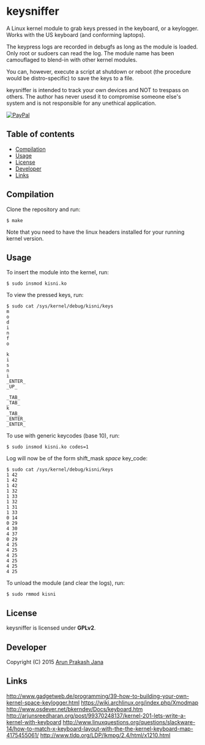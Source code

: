 # keysniffer
A Linux kernel module to grab keys pressed in the keyboard, or a keylogger. Works with the US keyboard (and conforming laptops).

The keypress logs are recorded in debugfs as long as the module is loaded. Only root or sudoers can read the log. The module name has been camouflaged to blend-in with other kernel modules.

You can, however, execute a script at shutdown or reboot (the procedure would be distro-specific) to save the keys to a file.

keysniffer is intended to track your own devices and NOT to trespass on others. The author has never usesd it to compromise someone else's system and is not responsible for any unethical application.

[![PayPal](https://tuxtricks.files.wordpress.com/2016/12/donate.png)](https://www.paypal.com/cgi-bin/webscr?cmd=_s-xclick&hosted_button_id=RMLTQ76JSXJ4Q "Donate via PayPal!")

## Table of contents

- [Compilation](#compilation)
- [Usage](#usage)
- [License](#license)
- [Developer](#developer)
- [Links](#links)

## Compilation
Clone the repository and run:

    $ make
Note that you need to have the linux headers installed for your running kernel version.

## Usage
To insert the module into the kernel, run:

    $ sudo insmod kisni.ko
To view the pressed keys, run:

    $ sudo cat /sys/kernel/debug/kisni/keys
    m
    o
    d
    i
    n
    f
    o

    k
    i
    s
    n
    i
    _ENTER_
    _UP_

    _TAB_
    _TAB_
    k
    _TAB_
    _ENTER_
    _ENTER_

To use with generic keycodes (base 10), run:

    $ sudo insmod kisni.ko codes=1
Log will now be of the form shift_mask _space_ key_code:

    $ sudo cat /sys/kernel/debug/kisni/keys
    1 42
    1 42
    1 42
    1 32
    1 33
    1 32
    1 31
    1 33
    0 14
    0 29
    4 30
    4 37
    0 29
    4 25
    4 25
    4 25
    4 25
    4 25
    4 25
    
To unload the module (and clear the logs), run:

    $ sudo rmmod kisni

## License
keysniffer is licensed under **GPLv2**.

## Developer
Copyright (C) 2015 [Arun Prakash Jana](mailto:engineerarun@gmail.com)

## Links
http://www.gadgetweb.de/programming/39-how-to-building-your-own-kernel-space-keylogger.html
https://wiki.archlinux.org/index.php/Xmodmap
http://www.osdever.net/bkerndev/Docs/keyboard.htm
http://arjunsreedharan.org/post/99370248137/kernel-201-lets-write-a-kernel-with-keyboard
http://www.linuxquestions.org/questions/slackware-14/how-to-match-x-keyboard-layout-with-the-the-kernel-keyboard-map-4175455061/
http://www.tldp.org/LDP/lkmpg/2.4/html/x1210.html
